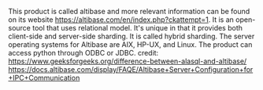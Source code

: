 This product is called altibase and more relevant information can be found on its website https://altibase.com/en/index.php?ckattempt=1.
It is an open-source tool that uses relational model.
It's unique in that it provides both client-side and server-side sharding. It is called hybrid sharding. The server operating systems for Altibase are AIX, HP-UX, and Linux.
The product can access python through ODBC or JDBC.
credit: https://www.geeksforgeeks.org/difference-between-alasql-and-altibase/ 
https://docs.altibase.com/display/FAQE/Altibase+Server+Configuration+for+IPC+Communication
